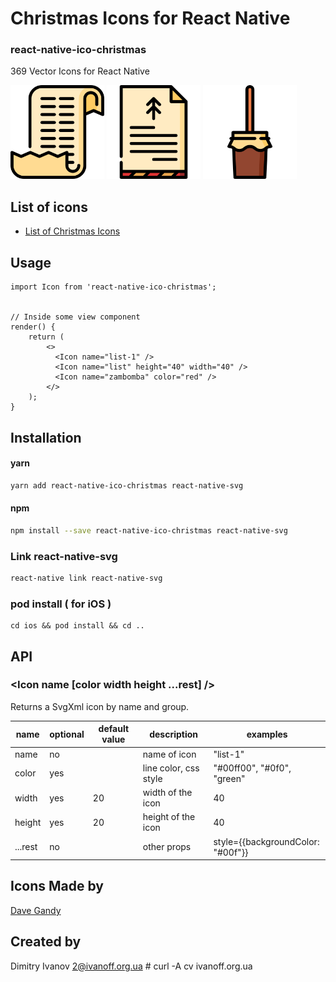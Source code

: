 # Christmas Icons for React Native

### react-native-ico-christmas

369 Vector Icons for React Native

<img src="./static/list-1.png" alt="list-1" width="150" height="150"> <img src="./static/list.png" alt="list" width="150" height="150"> <img src="./static/zambomba.png" alt="zambomba" width="150" height="150">

## List of icons

- [List of Christmas Icons](http://ico.simpleness.org/pack/christmas)

## Usage

```
import Icon from 'react-native-ico-christmas';


// Inside some view component
render() {
    return (
        <>
          <Icon name="list-1" />
          <Icon name="list" height="40" width="40" />
          <Icon name="zambomba" color="red" />
        </>
    );
}

```

## Installation

#### yarn

```bash
yarn add react-native-ico-christmas react-native-svg
```

#### npm

```bash
npm install --save react-native-ico-christmas react-native-svg
```

### Link react-native-svg

```bash
react-native link react-native-svg
```

### pod install ( for iOS )

```
cd ios && pod install && cd ..
```

## API

### <Icon name [color width height ...rest] />

Returns a SvgXml icon by name and group.

 name | optional | default value | description | examples
------|----------|---------------|-------------|---------
name | no |  | name of icon | "list-1"
color | yes | | line color, css style | "#00ff00", "#0f0", "green"
width | yes | 20 | width of the icon | 40
height | yes | 20 | height of the icon | 40
...rest | no | | other props | style={{backgroundColor: "#00f"}}

## Icons Made by

[Dave Gandy](https://www.flaticon.com/authors/dave-gandy)

## Created by

Dimitry Ivanov <2@ivanoff.org.ua> # curl -A cv ivanoff.org.ua
